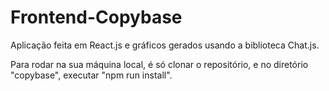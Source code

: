 # Frontend-Copybase

Aplicação feita em React.js e gráficos gerados usando a biblioteca Chat.js.


Para rodar na sua máquina local, é só clonar o repositório, e no diretório "copybase", executar "npm run install".
